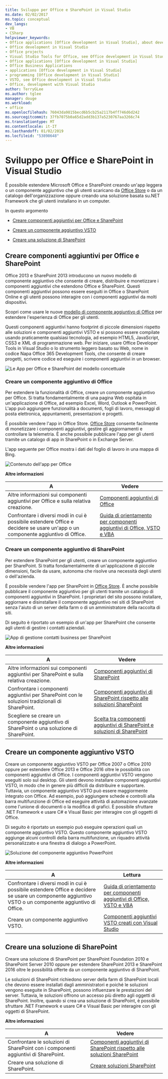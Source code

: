 ```yaml
---
title: Sviluppo per Office e SharePoint in Visual Studio
ms.date: 02/02/2017
ms.topic: conceptual
dev_langs:
- VB
- CSharp
helpviewer_keywords:
- Office applications [Office development in Visual Studio], about developing applications
- Office development in Visual Studio
- Office projects
- Visual Studio Tools for Office, see Office development in Visual Studio
- Office applications [Office development in Visual Studio]
- Office Business Applications
- applications [Office development in Visual Studio]
- programming [Office development in Visual Studio]
- VSTO, see Office development in Visual Studio
- Office, development with Visual Studio
author: TerryGLee
ms.author: tglee
manager: douge
ms.workload:
- office
ms.openlocfilehash: 76043da9815becd6b5cb25a2117b4ff746d6d242
ms.sourcegitcommit: 37fb7075b0a65d2add3b137a5230767aa3266c74
ms.translationtype: MT
ms.contentlocale: it-IT
ms.lasthandoff: 01/02/2019
ms.locfileid: "53898648"
---
```

# <a name="office-and-sharepoint-development-in-visual-studio"></a>Sviluppo per Office e SharePoint in Visual Studio
  È possibile estendere Microsoft Office e SharePoint creando un'app leggera o un componente aggiuntivo che gli utenti scaricano da [Office Store](https://store.office.com/) o da un catalogo dell'organizzazione oppure creando una soluzione basata su.NET Framework che gli utenti installano in un computer.  
  
 In questo argomento  
  
-   [Creare componenti aggiuntivi per Office e SharePoint](#Apps)  
  
-   [Creare un componente aggiuntivo VSTO](#Add-ins)  
  
-   [Creare una soluzione di SharePoint](#Solutions)  
  
##  <a name="Apps"></a> Creare componenti aggiuntivi per Office e SharePoint  
 Office 2013 e SharePoint 2013 introducono un nuovo modello di componente aggiuntivo che consente di creare, distribuire e monetizzare i componenti aggiuntivi che estendono Office e SharePoint.  Questi componenti aggiuntivi possono essere eseguiti in Office o SharePoint Online e gli utenti possono interagire con i componenti aggiuntivi da molti dispositivi.  
  
 Scopri come usare le nuove [modello di componente aggiuntivo di Office](/office/dev/add-ins/overview/office-add-ins) per estendere l'esperienza di Office per gli utenti.  
  
 Questi componenti aggiuntivi hanno footprint di piccole dimensioni rispetto alle soluzioni e componenti aggiuntivi VSTO e si possono essere compilate usando praticamente qualsiasi tecnologia, ad esempio HTML5, JavaScript, CSS3 e XML di programmazione web.  Per iniziare, usare Office Developer Tools in Visual Studio o lo strumento leggero basato su Web, nome in codice Napa Office 365 Development Tools, che consente di creare progetti, scrivere codice ed eseguire i componenti aggiuntivi in un browser.  
  
 ![Le App per Office e SharePoint del modello concettuale](../vsto/media/officeandsharepointapps2015.png "le App per Office e SharePoint del modello concettuale")  
  
### <a name="build-an-office-add-in"></a>Creare un componente aggiuntivo di Office  
 Per estendere la funzionalità di Office, creare un componente aggiuntivo per Office. Si tratta fondamentalmente di una pagina Web ospitata in un'applicazione di Office, ad esempio Excel, Word, Outlook e PowerPoint. L'app può aggiungere funzionalità a documenti, fogli di lavoro, messaggi di posta elettronica, appuntamenti, presentazioni e progetti.  
  
 È possibile vendere l'app in Office Store.  [Office Store](https://store.office.com/) consente facilmente di monetizzare i componenti aggiuntivi, gestire gli aggiornamenti e controllare la telemetria. È anche possibile pubblicare l'app per gli utenti tramite un catalogo di app in SharePoint o in Exchange Server.  
  
 L'app seguente per Office mostra i dati del foglio di lavoro in una mappa di Bing.  
  
 ![Contenuto dell'app per Office](../vsto/media/appforoffice.png "contenuto dell'app per Office")  
  
 **Altre informazioni**  
  
|A|Vedere|  
|--------|---------|  
|Altre informazioni sui componenti aggiuntivi per Office e sulla relativa creazione.|[Componenti aggiuntivi di Office](/office/dev/add-ins/publish/publish)|  
|Confrontare i diversi modi in cui è possibile estendere Office e decidere se usare un'app o un componente aggiuntivo di Office.|[Guida di orientamento per componenti aggiuntivi di Office, VSTO e VBA](https://blogs.msdn.microsoft.com/officeapps/2013/06/18/roadmap-for-apps-for-office-vsto-and-vba/)|  
  
### <a name="build-a-sharepoint-add-in"></a>Creare un componente aggiuntivo di SharePoint  
 Per estendere SharePoint per gli utenti, creare un componente aggiuntivo per SharePoint. Si tratta fondamentalmente di un'applicazione di piccole dimensioni, facile da usare, autonoma che risolve una necessità degli utenti o dell'azienda.  
  
 È possibile vendere l'app per SharePoint in [Office Store](https://store.office.com/). È anche possibile pubblicare il componente aggiuntivo per gli utenti tramite un catalogo di componenti aggiuntivi in SharePoint.  I proprietari del sito possono installare, aggiornare e disinstallare il componente aggiuntivo nei siti di SharePoint senza l'aiuto di un server della farm o di un amministratore della raccolta di siti.  
  
 Di seguito è riportato un esempio di un'app per SharePoint che consente agli utenti di gestire i contatti aziendali.  
  
 ![App di gestione contatti business per SharePoint](../vsto/media/appforsharepoint.png "app gestione contatti Business per SharePoint")  
  
 **Altre informazioni**  
  
|A|Vedere|  
|--------|---------|  
|Altre informazioni sui componenti aggiuntivi per SharePoint e sulla relativa creazione.|[Componenti aggiuntivi di SharePoint](/sharepoint/dev/sp-add-ins/sharepoint-add-ins)|  
|Confrontare i componenti aggiuntivi per SharePoint con le soluzioni tradizionali di SharePoint.|[Componenti aggiuntivi di SharePoint rispetto alle soluzioni SharePoint](/sharepoint/dev/general-development/sharepoint-server-application-lifecycle-management)|  
|Scegliere se creare un componente aggiuntivo di SharePoint o una soluzione di SharePoint.|[Scelta tra componenti aggiuntivi di SharePoint e soluzioni di SharePoint](/sharepoint/dev/general-development/sharepoint-server-application-lifecycle-management)|
  
##  <a name="Add-ins"></a> Creare un componente aggiuntivo VSTO  
 Creare un componente aggiuntivo VSTO per Office 2007 o Office 2010 oppure per estendere Office 2013 e Office 2016 oltre le possibilità con componenti aggiuntivi di Office. I componenti aggiuntivi VSTO vengono eseguiti solo sul desktop. Gli utenti devono installare componenti aggiuntivi VSTO, in modo che in genere più difficili da distribuire e supportare.  Tuttavia, un componente aggiuntivo VSTO può essere maggiormente integrato con Office. Ad esempio, può aggiungere schede e controlli alla barra multifunzione di Office ed eseguire attività di automazione avanzate come l'unione di documenti o la modifica di grafici. È possibile sfruttare .NET Framework e usare C# e Visual Basic per interagire con gli oggetti di Office.  
  
 Di seguito è riportato un esempio può eseguire operazioni quali un componente aggiuntivo VSTO. Questo componente aggiuntivo VSTO aggiunge alcuni controlli della barra multifunzione, un riquadro attività personalizzato e una finestra di dialogo a PowerPoint.  
  
 ![Soluzione del componente aggiuntivo PowerPoint](../vsto/media/powerpointaddin.png "soluzione di componente aggiuntivo per PowerPoint")  
  
 **Altre informazioni**  
  
|A|Lettura|  
|--------|----------|  
|Confrontare i diversi modi in cui è possibile estendere Office e decidere se usare un componente aggiuntivo VSTO o un componente aggiuntivo di Office.|[Guida di orientamento per componenti aggiuntivi di Office, VSTO e VBA](https://blogs.msdn.microsoft.com/officeapps/2013/06/18/roadmap-for-apps-for-office-vsto-and-vba/)|  
|Creare un componente aggiuntivo VSTO.|[Componenti aggiuntivi VSTO creati con Visual Studio](create-vsto-add-ins-for-office-by-using-visual-studio.md)|  
  
##  <a name="Solutions"></a> Creare una soluzione di SharePoint  
 Creare una soluzione di SharePoint per SharePoint Foundation 2010 e SharePoint Server 2010 oppure per estendere SharePoint 2013 e SharePoint 2016 oltre le possibilità offerte da un componente aggiuntivo di SharePoint.  
  
 Le soluzioni di SharePoint richiedono server della farm di SharePoint locali che devono essere installati dagli amministratori e poiché le soluzioni vengono eseguite in SharePoint, possono influenzare le prestazioni del server. Tuttavia, le soluzioni offrono un accesso più diretto agli oggetti di SharePoint. Inoltre, quando si crea una soluzione di SharePoint, è possibile sfruttare .NET Framework e usare C# e Visual Basic per interagire con gli oggetti di SharePoint.  
  
 **Altre informazioni**  
  
|A|Vedere|  
|--------|---------|  
|Confrontare le soluzioni di SharePoint con i componenti aggiuntivi di SharePoint.|[Componenti aggiuntivi di SharePoint rispetto alle soluzioni SharePoint](/sharepoint/dev/general-development/sharepoint-server-application-lifecycle-management)|  
|Creare una soluzione di SharePoint.|[Creare soluzioni SharePoint](../sharepoint/create-sharepoint-solutions.md)|  
